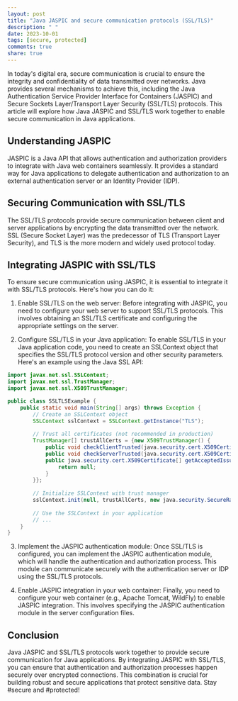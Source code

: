 ```yaml
---
layout: post
title: "Java JASPIC and secure communication protocols (SSL/TLS)"
description: " "
date: 2023-10-01
tags: [secure, protected]
comments: true
share: true
---
```


In today's digital era, secure communication is crucial to ensure the integrity and confidentiality of data transmitted over networks. Java provides several mechanisms to achieve this, including the Java Authentication Service Provider Interface for Containers (JASPIC) and Secure Sockets Layer/Transport Layer Security (SSL/TLS) protocols. This article will explore how Java JASPIC and SSL/TLS work together to enable secure communication in Java applications.

## Understanding JASPIC

JASPIC is a Java API that allows authentication and authorization providers to integrate with Java web containers seamlessly. It provides a standard way for Java applications to delegate authentication and authorization to an external authentication server or an Identity Provider (IDP).

## Securing Communication with SSL/TLS

The SSL/TLS protocols provide secure communication between client and server applications by encrypting the data transmitted over the network. SSL (Secure Socket Layer) was the predecessor of TLS (Transport Layer Security), and TLS is the more modern and widely used protocol today.

## Integrating JASPIC with SSL/TLS

To ensure secure communication using JASPIC, it is essential to integrate it with SSL/TLS protocols. Here's how you can do it:

1. Enable SSL/TLS on the web server: Before integrating with JASPIC, you need to configure your web server to support SSL/TLS protocols. This involves obtaining an SSL/TLS certificate and configuring the appropriate settings on the server.

2. Configure SSL/TLS in your Java application: To enable SSL/TLS in your Java application code, you need to create an SSLContext object that specifies the SSL/TLS protocol version and other security parameters. Here's an example using the Java SSL API:

```java
import javax.net.ssl.SSLContext;
import javax.net.ssl.TrustManager;
import javax.net.ssl.X509TrustManager;

public class SSLTLSExample {
    public static void main(String[] args) throws Exception {
        // Create an SSLContext object
        SSLContext sslContext = SSLContext.getInstance("TLS");
        
        // Trust all certificates (not recommended in production)
        TrustManager[] trustAllCerts = {new X509TrustManager() {
            public void checkClientTrusted(java.security.cert.X509Certificate[] certs, String authType) {}
            public void checkServerTrusted(java.security.cert.X509Certificate[] certs, String authType) {}
            public java.security.cert.X509Certificate[] getAcceptedIssuers() {
                return null;
            }
        }};
        
        // Initialize SSLContext with trust manager
        sslContext.init(null, trustAllCerts, new java.security.SecureRandom());
        
        // Use the SSLContext in your application
        // ...
    }
}
```

3. Implement the JASPIC authentication module: Once SSL/TLS is configured, you can implement the JASPIC authentication module, which will handle the authentication and authorization process. This module can communicate securely with the authentication server or IDP using the SSL/TLS protocols.

4. Enable JASPIC integration in your web container: Finally, you need to configure your web container (e.g., Apache Tomcat, WildFly) to enable JASPIC integration. This involves specifying the JASPIC authentication module in the server configuration files.

## Conclusion

Java JASPIC and SSL/TLS protocols work together to provide secure communication for Java applications. By integrating JASPIC with SSL/TLS, you can ensure that authentication and authorization processes happen securely over encrypted connections. This combination is crucial for building robust and secure applications that protect sensitive data. Stay #secure and #protected!